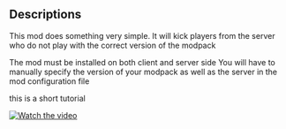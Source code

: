 ## Descriptions
This mod does something very simple.
It will kick players from the server who do not play with the correct version of the modpack
  
The mod must be installed on both client and server side
You will have to manually specify the version of your modpack as well as the server in the mod configuration file

this is a short tutorial

[![Watch the video](https://i9.ytimg.com/vi/uI6pMWkJtpg/mq2.jpg?sqp=CIyMoI4G&rs=AOn4CLADCMeEWseMA5ZLmkWVlDpJsVUKxg)](https://youtu.be/uI6pMWkJtpg)
